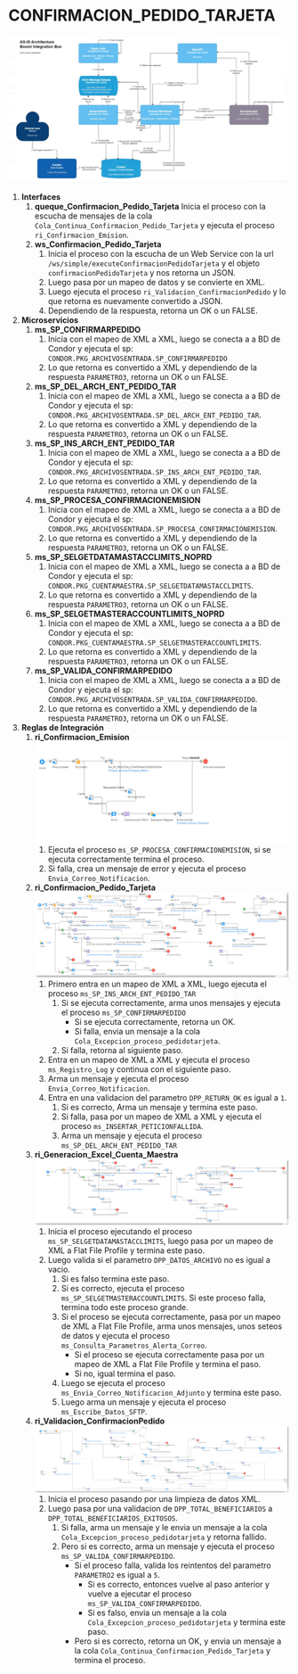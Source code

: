 # CONFIRMACION_PEDIDO_TARJETA
![alt](./assets/Emision_Tarjeta.png)
1. **Interfaces**
    1. **queque_Confirmacion_Pedido_Tarjeta**
        Inicia el proceso con la escucha de mensajes de la cola ``Cola_Continua_Confirmacion_Pedido_Tarjeta`` y ejecuta el proceso ``ri_Confirmacion_Emision``.
    2. **ws_Confirmacion_Pedido_Tarjeta**
        1. Inicia el proceso con la escucha de un Web Service con la url ``/ws/simple/executeConfirmacionPedidoTarjeta`` y el objeto ``confirmacionPedidoTarjeta`` y nos retorna un JSON.
        2. Luego pasa por un mapeo de datos y se convierte en XML.
        3. Luego ejecuta el proceso ``ri_Validacion_ConfirmacionPedido`` y lo que retorna es nuevamente convertido a JSON.
        4. Dependiendo de la respuesta, retorna un OK o un FALSE.
2. **Microservicios**
    1. **ms_SP_CONFIRMARPEDIDO**
        1. Inicia con el mapeo de XML a XML, luego se conecta a a BD de Condor y ejecuta el sp: ``CONDOR.PKG_ARCHIVOSENTRADA.SP_CONFIRMARPEDIDO``
        2. Lo que retorna es convertido a XML y dependiendo de la respuesta ``PARAMETRO3``, retorna un OK o un FALSE.
    2. **ms_SP_DEL_ARCH_ENT_PEDIDO_TAR**
        1. Inicia con el mapeo de XML a XML, luego se conecta a a BD de Condor y ejecuta el sp: ``CONDOR.PKG_ARCHIVOSENTRADA.SP_DEL_ARCH_ENT_PEDIDO_TAR``.
        2. Lo que retorna es convertido a XML y dependiendo de la respuesta ``PARAMETRO3``, retorna un OK o un FALSE.
    3. **ms_SP_INS_ARCH_ENT_PEDIDO_TAR**
         1. Inicia con el mapeo de XML a XML, luego se conecta a a BD de Condor y ejecuta el sp: ``CONDOR.PKG_ARCHIVOSENTRADA.SP_INS_ARCH_ENT_PEDIDO_TAR``.
        2. Lo que retorna es convertido a XML y dependiendo de la respuesta ``PARAMETRO3``, retorna un OK o un FALSE.
    4. **ms_SP_PROCESA_CONFIRMACIONEMISION**
         1. Inicia con el mapeo de XML a XML, luego se conecta a a BD de Condor y ejecuta el sp: ``CONDOR.PKG_ARCHIVOSENTRADA.SP_PROCESA_CONFIRMACIONEMISION``.
        2. Lo que retorna es convertido a XML y dependiendo de la respuesta ``PARAMETRO3``, retorna un OK o un FALSE.
    5. **ms_SP_SELGETDATAMASTACCLIMITS_NOPRD**
         1. Inicia con el mapeo de XML a XML, luego se conecta a a BD de Condor y ejecuta el sp: ``CONDOR.PKG_CUENTAMAESTRA.SP_SELGETDATAMASTACCLIMITS``.
        2. Lo que retorna es convertido a XML y dependiendo de la respuesta ``PARAMETRO3``, retorna un OK o un FALSE.
    6. **ms_SP_SELGETMASTERACCOUNTLIMITS_NOPRD**
         1. Inicia con el mapeo de XML a XML, luego se conecta a a BD de Condor y ejecuta el sp: ``CONDOR.PKG_CUENTAMAESTRA.SP_SELGETMASTERACCOUNTLIMITS``.
        2. Lo que retorna es convertido a XML y dependiendo de la respuesta ``PARAMETRO3``, retorna un OK o un FALSE.
    7. **ms_SP_VALIDA_CONFIRMARPEDIDO**
         1. Inicia con el mapeo de XML a XML, luego se conecta a a BD de Condor y ejecuta el sp: ``CONDOR.PKG_ARCHIVOSENTRADA.SP_VALIDA_CONFIRMARPEDIDO``.
        2. Lo que retorna es convertido a XML y dependiendo de la respuesta ``PARAMETRO3``, retorna un OK o un FALSE.
3. **Reglas de Integración**
    1. **ri_Confirmacion_Emision**
        ![alt](./assets/ri_Confirmacion_Emision.png)
        1. Ejecuta el proceso ``ms_SP_PROCESA_CONFIRMACIONEMISION``, si se ejecuta correctamente termina el proceso.
        2. Si falla, crea un mensaje de error y ejecuta el proceso ``Envia_Correo_Notificacion``.
    2. **ri_Confirmacion_Pedido_Tarjeta**
        ![alt](./assets/ri_Confirmacion_Pedido_Tarjeta.png)
        1. Primero entra en un mapeo de XML a XML, luego ejecuta el proceso ``ms_SP_INS_ARCH_ENT_PEDIDO_TAR``
            1. Si se ejecuta correctamente, arma unos mensajes y ejecuta el proceso ``ms_SP_CONFIRMARPEDIDO`` 
                - Si se ejecuta correctamente, retorna un OK.
                - Si falla, envia un mensaje a la cola ``Cola_Excepcion_proceso_pedidotarjeta``.
            2. Si falla, retorna al siguiente paso.
        2. Entra en un mapeo de XML a XML y ejecuta el proceso ``ms_Registro_Log`` y continua con el siguiente paso.
        3. Arma un mensaje y ejecuta el proceso ``Envia_Correo_Notificacion``.
        4. Entra en una validacion del parametro ``DPP_RETURN_OK`` es igual a ``1``.
            1. Si es correcto, Arma un mensaje y termina este paso.
            2. Si falla, pasa por un mapeo de XML a XML y ejecuta el proceso ``ms_INSERTAR_PETICIONFALLIDA``.
            3. Arma un mensaje y ejecuta el proceso ``ms_SP_DEL_ARCH_ENT_PEDIDO_TAR``
    3. **ri_Generacion_Excel_Cuenta_Maestra**
        ![alt](./assets/ri_Generacion_Excel_Cuenta_Maestra.png)
        1. Inicia el proceso ejecutando el proceso ``ms_SP_SELGETDATAMASTACCLIMITS``, luego pasa por un mapeo de XML a Flat File Profile y termina este paso.
        2. Luego valida si el parametro ``DPP_DATOS_ARCHIVO`` no es igual a vacio.
            1. Si es falso termina este paso.
            2. Si es correcto, ejecuta el proceso ``ms_SP_SELGETMASTERACCOUNTLIMITS``. Si este proceso falla, termina todo este proceso grande.
            3. Si el proceso se ejecuta correctamente, pasa por un mapeo de XML a Flat File Profile, arma unos mensajes, unos seteos de datos y ejecuta el proceso ``ms_Consulta_Parametros_Alerta_Correo``.
                - Si el proceso se ejecuta correctamente pasa por un mapeo de XML a Flat File Profile y termina el paso.
                - Si no, igual termina el paso.
            4. Luego se ejecuta el proceso ``ms_Envia_Correo_Notificacion_Adjunto`` y termina este paso.
            5. Luego arma un mensaje y ejecuta el proceso ``ms_Escribe_Datos_SFTP``.
    4. **ri_Validacion_ConfirmacionPedido**
        ![alt](./assets/ri_Validacion_ConfirmacionPedido.png)
        1. Inicia el proceso pasando por una limpieza de datos XML.
        2. Luego pasa por una validacion de ``DPP_TOTAL_BENEFICIARIOS`` a ``DPP_TOTAL_BENEFICIARIOS_EXITOSOS``.
            1. Si falla, arma un mensaje y le envia un mensaje a la cola ``Cola_Excepcion_proceso_pedidotarjeta`` y retorna fallido.
            2. Pero si es correcto, arma un mensaje y ejecuta el proceso ``ms_SP_VALIDA_CONFIRMARPEDIDO``.
                - Si el proceso falla, valida los reintentos del parametro ``PARAMETRO2`` es igual a ``5``.
                    - Si es correcto, entonces vuelve al paso anterior y vuelve a ejecutar el proceso ``ms_SP_VALIDA_CONFIRMARPEDIDO``.
                    - Si es falso, envia un mensaje a la cola ``Cola_Excepcion_proceso_pedidotarjeta`` y termina este paso.
                -   Pero si es correcto, retorna un OK, y envia un mensaje a la cola ``Cola_Continua_Confirmacion_Pedido_Tarjeta`` y termina el proceso.